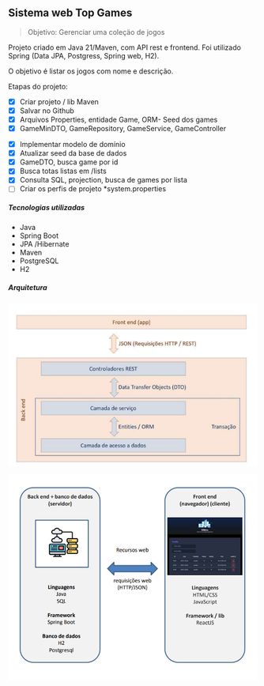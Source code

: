 ## Sistema web Top Games

> Objetivo: Gerenciar uma coleçäo de jogos

Projeto criado em Java 21/Maven, com API rest e frontend. Foi utilizado Spring (Data JPA, Postgress, Spring web, H2).

O objetivo é listar os jogos com nome e descrição.

Etapas do projeto:

* [X] Criar projeto / lib Maven
* [X] Salvar no Github
* [X] Arquivos Properties, entidade Game, ORM- Seed dos games
* [X] GameMinDTO, GameRepository,
  GameService, GameController

- [X] Implementar modelo de domínio
- [X] Atualizar seed da base de dados
- [X] GameDTO, busca game por id
- [X] Busca totas listas em /lists
- [X] Consulta SQL, projection, busca de games
  por lista
- [ ] Criar os perfis de projeto *system.properties

##### Tecnologias utilizadas

* Java
* Spring Boot
* JPA /Hibernate
* Maven
* PostgreSQL
* H2

##### Arquitetura

![1737593779152](image/README/1737593779152.png)

![1737635045920](image/README/1737635045920.png)
